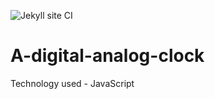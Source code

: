 
![Jekyll site CI](https://github.com/abhishekthakur0/A-digital-analog-clock/workflows/Jekyll%20site%20CI/badge.svg?branch=master)

# A-digital-analog-clock
Technology used - JavaScript
